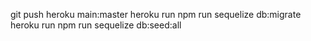 
git push heroku main:master
heroku run npm run sequelize db:migrate
heroku run npm run sequelize db:seed:all

